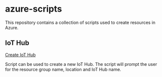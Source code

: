 # azure-scripts

This repository contains a collection of scripts used to create resources in Azure.

## IoT Hub

[Create IoT Hub](iot-hub/new-iot-hub.ps1)

Script can be used to create a new IoT Hub. The script will prompt the user for the resource group name, location and IoT Hub name.
